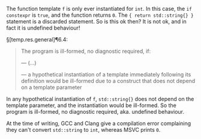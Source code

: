 The function template `f` is only ever instantiated for `int`. In this case, the `if constexpr` is `true`, and the function returns `0`. The `{ return std::string{} }` statement is a discarded statement. So is this ok then? It is not ok, and in fact it is undefined behaviour!

§[temp.res.general]¶6.4:

> The program is ill-formed, no diagnostic required, if:
>
> — (...)
>
> — a hypothetical instantiation of a template immediately following its definition would be ill-formed due to a construct that does not depend on a template parameter

In any hypothetical instantiation of `f`, `std::string{}` does not depend on the template parameter, and the instantiation would be ill-formed. So the program is ill-formed, no diagnostic required, aka. undefined behaviour.

At the time of writing, GCC and Clang give a compilation error complaining they can't convert `std::string` to `int`, whereas MSVC prints `0`.